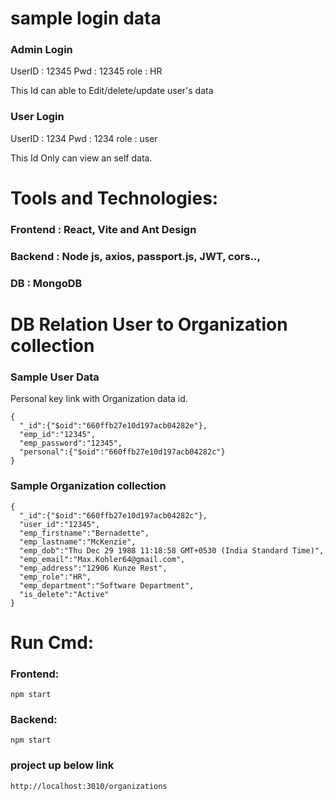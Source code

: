 # sample login data

### Admin Login

UserID : 12345
Pwd : 12345
role : HR

This Id can able to Edit/delete/update user's data

### User Login

UserID : 1234
Pwd : 1234
role : user

This Id Only can view an self data.

# Tools and Technologies:
### Frontend : React, Vite and Ant Design
### Backend : Node js, axios, passport.js, JWT, cors..,
### DB : MongoDB

# DB Relation User to Organization collection

### Sample User Data

Personal key link with Organization data id.

```
{
  "_id":{"$oid":"660ffb27e10d197acb04282e"},
  "emp_id":"12345",
  "emp_password":"12345",
  "personal":{"$oid":"660ffb27e10d197acb04282c"}
}
```

### Sample Organization collection

```
{
  "_id":{"$oid":"660ffb27e10d197acb04282c"},
  "user_id":"12345",
  "emp_firstname":"Bernadette",
  "emp_lastname":"McKenzie",
  "emp_dob":"Thu Dec 29 1988 11:18:58 GMT+0530 (India Standard Time)",
  "emp_email":"Max.Kohler64@gmail.com",
  "emp_address":"12906 Kunze Rest",
  "emp_role":"HR",
  "emp_department":"Software Department",
  "is_delete":"Active"
}
```

# Run Cmd:

### Frontend:

`npm start`

### Backend:

`npm start`

### project up below link

`http://localhost:3010/organizations`
